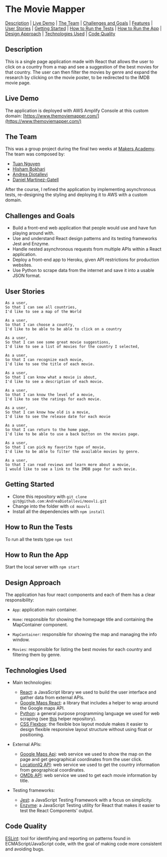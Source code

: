 # The Movie Mapper

[Description](#description) | [Live Demo](#live-demo) | [The Team](#the-team) | [Challenges and Goals](#challenges-and-goals) | [Features](#features) | [User Stories](#user-stories) | [Getting Started](#getting-started) | [How to Run the Tests](#how-to-run-the-tests) | [How to Run the App](#how-to-run-the-app) | [Design Approach](#design-approach) | [Technologies Used](#technologies-used) | [Code Quality](#code-quality)

## Description

This is a single page application made with React that allows the user to click on a country from a map and see a suggestion of the best movies for that country. The user can then filter the movies by genre and expand the research by clicking on the movie poster, to be redirected to the IMDB movie page.

## Live Demo

The application is deployed with AWS Amplify Console at this custom domain: [https://www.themoviemapper.com/](https://www.themoviemapper.com/)

## The Team

This was a group project during the final two weeks at [Makers Academy](https://makers.tech/). The team was composed by:

* [Tuan Nguyen](https://github.com/TuanNguyen1010)
* [Hisham Bokhari](https://github.com/hishambokhari)
* [Andrea Diotallevi](https://github.com/AndreaDiotallevi)
* [Daniel Martinez-Gatell](https://github.com/denriquem)

After the course, I refined the application by implementing asynchronous tests, re-designing the styling and deploying it to AWS with a custom domain.

## Challenges and Goals

* Build a front-end web application that people would use and have fun playing around with.
* Use and understand React design patterns and its testing frameworks Jest and Enzyme.
* Handle nested asynchronous requests from multiple APIs within a React application.
* Deploy a front-end app to Heroku, given API restrictions for production websites.
* Use Python to scrape data from the internet and save it into a usable JSON format.

## User Stories

```
As a user,
So that I can see all countries,
I'd like to see a map of the World

As a user,
So that I can choose a country,
I'd like to be able to be able to click on a country

As a user,
So that I can see some great movie suggestions,
I'd like to see a list of movies for the country I selected,

As a user,
So that I can recognize each movie,
I'd like to see the title of each movie.

As a user,
So that I can know what a movie is about,
I'd like to see a description of each movie.

As a user,
So that I can know the level of a movie,
I'd like to see the ratings for each movie.

As a user,
So that I can know how old is a movie,
I'd like to see the release date for each movie

As a user,
So that I can return to the home page,
I'd like to be able to use a back button on the movies page.

As a user,
So that I can pick my favorite type of movie,
I'd like to be able to filter the available movies by genre.

As a user,
So that I can read reviews and learn more about a movie,
I would like to see a link to the IMDB page for each movie.
```

## Getting Started

* Clone this repository with ```git clone git@github.com:AndreaDiotallevi/moovli.git```
* Change into the folder with ```cd moovli```
* Install all the dependencies with ```npm install```

## How to Run the Tests

To run all the tests type ```npm test```

## How to Run the App

Start the local server with ```npm start```

## Design Approach

The application has four react components and each of them has a clear responsibility:

  - ```App```: application main container.
  
  - ```Home```: responsible for showing the homepage title and containing the MapContainer component.
  
  - ```MapContainer```: responsible for showing the map and managing the info window.
  
  - ```Movies```: responsible for listing the best movies for each country and filtering them by genre.

## Technologies Used

- Main technologies:
  * [React](https://reactjs.org/): a JavaScript library we used to build the user interface and gather data from external APIs.
  * [Google Maps React](https://www.npmjs.com/package/google-maps-react): a library that includes a helper to wrap around the Google maps API.
  * [Python](https://www.python.org/): a general purpose programming language we used for web scraping (see [this](https://github.com/AndreaDiotallevi/movie-titles-scraper) helper repository).
  * [CSS Flexbox](https://developer.mozilla.org/en-US/docs/Web/CSS/CSS_Flexible_Box_Layout/Basic_Concepts_of_Flexbox): the flexible box layout module makes it easier to design flexible responsive layout structure without using float or positioning.
  
- External APIs:
  * [Google Maps Api](https://developers.google.com/maps/documentation): web service we used to show the map on the page and get geographical coordinates from the user click.
  * [LocationIQ API](https://locationiq.com/docs): web service we used to get the country information from geographical coordinates.
  * [OMDb API](http://www.omdbapi.com/): web service we used to get each movie information by title.
  
  
- Testing frameworks:
  * [Jest](https://jestjs.io/): a JavaScript Testing Framework with a focus on simplicity.
  * [Enzyme](https://www.npmjs.com/package/enzyme): a JavaScript Testing utility for React that makes it easier to test the React Components' output.

## Code Quality

[ESLint](https://eslint.org/): tool for identifying and reporting on patterns found in ECMAScript/JavaScript code, with the goal of making code more consistent and avoiding bugs.
